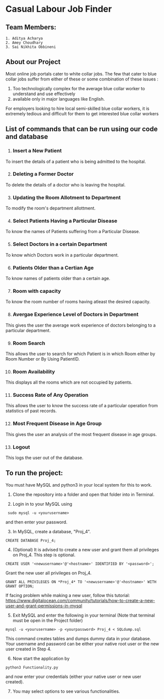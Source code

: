 # Casual Labour Job Finder

## Team Members: 
    1. Aditya Acharya
    2. Amey Choudhary
    3. Sai Nikhita Obbineni

## About our Project

Most online job portals cater to white collar jobs. The few that cater to blue collar jobs suffer from either of these or some combination of these issues :
1. Too technologically complex for the average blue collar worker to understand and use effectively 
2. available only in major languages like English. 


For employers looking to hire local semi-skilled blue collar workers, it is extremely tedious and difficult for them to get interested blue collar workers


## List of commands that can be run using our code and database
 
1. ### Insert a New Patient
To insert the details of a patient who is being admitted to the hospital.
 
2. ### Deleting a Former Doctor 
To delete the details of a doctor who is leaving the hospital.
 
3. ### Updating the Room Allotment to Department
To modify the room's department allottment.
 
4. ### Select Patients Having a Particular Disease
To know the names of Patients suffering from a Particular Disease.
 
5. ### Select Doctors in a certain Department
To know which Doctors work in a particular department.

6. ### Patients Older than a Certian Age
To know names of patients older than a certain age.
 
7. ### Room with capacity
To know the room number of rooms having atleast the desired capacity.
 
8. ### Avergae Experience Level of Doctors in Department
This gives the user the average work experience of doctors belonging to a particular department.
 
9. ### Room Search
This allows the user to search for which Patient is in which Room either by Room Number or By Using PatientID. 
 
10. ### Room Availability
This displays all the rooms which are not occupied by patients.
 
11. ### Success Rate of Any Operation
This allows the user to know the success rate of a particular operation from statistics of past records.
 
12. ### Most Frequent Disease in Age Group
This gives the user an analysis of the most frequent disease in age groups.
 
13. ### Logout
This logs the user out of the database.

## To run the project:

You must have MySQL and python3 in your local system for this to work.

1. Clone the repository into a folder and open that folder into in Terminal.

2. Login in to your MySQL using 
```
 sudo mysql -u <yourusername>
```
 and then enter your password.

3. In MySQL, create a database, "Proj_4".
```
CREATE DATABASE Proj_4;
```

4. (Optional) It is advised to create a new user and grant them all privileges on Proj_4. This step is optional.
```
CREATE USER '<newusername>'@'<hostname>' IDENTIFIED BY '<password>';
```
Grant the new user all privileges on Proj_4.
```
GRANT ALL PRIVILEGES ON *Proj_4* TO '<newusername>'@'<hostname>' WITH GRANT OPTION;
```
If facing problem while making a new user, follow this tutorial:
https://www.digitalocean.com/community/tutorials/how-to-create-a-new-user-and-grant-permissions-in-mysql

5. Exit MySQL and enter the following in your terminal (Note that terminal must be open in the Project folder)

```
mysql -u <yourusername> -p <yourpassword> Proj_4 < SQLdump.sql 
```
This command creates tables and dumps dummy data in your database. Your username and password can be either your native root user or the new user created in Step 4.

6. Now start the application by
```
python3 Functionality.py
```
and now enter your credentials (either your native user or new user created).

7. You may select options to see various functionalities.
